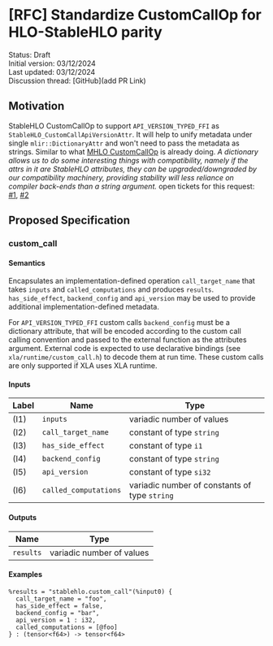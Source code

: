 # [RFC] Standardize CustomCallOp for HLO-StableHLO parity
Status: Draft<br/>
Initial version: 03/12/2024<br/>
Last updated: 03/12/2024<br/>
Discussion thread: [GitHub](add PR Link)

## Motivation

StableHLO CustomCallOp to support `API_VERSION_TYPED_FFI` as `StableHLO_CustomCallApiVersionAttr`. It will help to unify metadata under single `mlir::DictionaryAttr` and won't need to pass the metadata as strings. Similar to what [MHLO CustomCallOp](https://github.com/tensorflow/mlir-hlo/blob/master/mhlo/IR/hlo_ops.td#L2483) is already doing. *A dictionary allows us to do some interesting things with compatibility, namely if the attrs in it are StableHLO attributes, they can be upgraded/downgraded by our compatibility machinery, providing stability will less reliance on compiler back-ends than a string argument.*
open tickets for this request: [#1](https://github.com/openxla/stablehlo/issues/637), [#2](https://github.com/openxla/stablehlo/issues/741)

## Proposed Specification

### custom_call

#### Semantics

Encapsulates an implementation-defined operation `call_target_name` that takes
`inputs` and `called_computations` and produces `results`. `has_side_effect`,
`backend_config` and `api_version` may be used to provide additional
implementation-defined metadata.

For `API_VERSION_TYPED_FFI` custom calls `backend_config` must be a
dictionary attribute, that will be encoded according to the custom call
calling convention and passed to the external function as the attributes
argument. External code is expected to use declarative bindings (see
`xla/runtime/custom_call.h`) to decode them at run time. These custom
calls are only supported if XLA uses XLA runtime.

#### Inputs

| Label | Name                  | Type                                          |
|-------|-----------------------|-----------------------------------------------|
| (I1)  | `inputs`              | variadic number of values                     |
| (I2)  | `call_target_name`    | constant of type `string`                     |
| (I3)  | `has_side_effect`     | constant of type `i1`                         |
| (I4)  | `backend_config`      | constant of type `string`                     |
| (I5)  | `api_version`         | constant of type `si32`                       |
| (I6)  | `called_computations` | variadic number of constants of type `string` |

#### Outputs

| Name      | Type                      |
|-----------|---------------------------|
| `results` | variadic number of values |

#### Examples

```mlir
%results = "stablehlo.custom_call"(%input0) {
  call_target_name = "foo",
  has_side_effect = false,
  backend_config = "bar",
  api_version = 1 : i32,
  called_computations = [@foo]
} : (tensor<f64>) -> tensor<f64>
```
